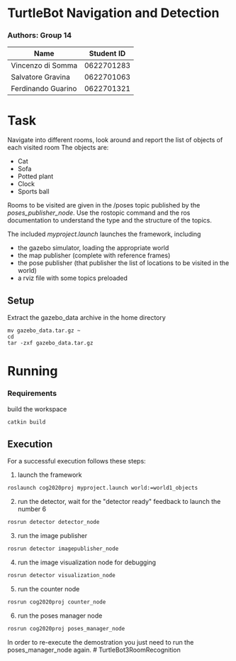 # TurtleBot Navigation and Detection

### Authors: Group 14

| Name | Student ID |
|--------------|--------|
|Vincenzo di Somma | 0622701283|
|Salvatore Gravina | 0622701063|
|Ferdinando Guarino | 0622701321|

# Task

Navigate into different rooms, look around and report the list of objects of each visited room
The objects are:
* Cat
* Sofa
* Potted plant
* Clock
* Sports ball

Rooms to be visited are given in the /poses topic published by the *poses_publisher_node*.
Use the rostopic command and the ros documentation to understand the type and the structure of the topics.

The included *myproject.launch* launches the framework, including 
* the gazebo simulator, loading the appropriate world
* the map publisher (complete with reference frames)
* the pose publisher (that publisher the list of locations to be visited in the world)
* a rviz file with some topics preloaded

## Setup

Extract the gazebo_data archive in the home directory

```
mv gazebo_data.tar.gz ~
cd
tar -zxf gazebo_data.tar.gz
```

# Running

### Requirements

build the workspace
~~~ sh
catkin build
~~~

## Execution

For a successful execution follows these steps:

1. launch the framework
~~~ sh
roslaunch cog2020proj myproject.launch world:=world1_objects
~~~

2. run the detector, wait for the "detector ready" feedback to launch the number 6
~~~ sh
rosrun detector detector_node
~~~

3. run the image publisher
~~~ sh
rosrun detector imagepublisher_node
~~~

4. run the image visualization node for debugging
~~~ sh
rosrun detector visualization_node
~~~

5. run the counter node
~~~ sh
rosrun cog2020proj counter_node
~~~

6. run the poses manager node
~~~ sh
rosrun cog2020proj poses_manager_node 
~~~

In order to re-execute the demostration you just need to run the poses_manager_node again. # TurtleBot3RoomRecognition
